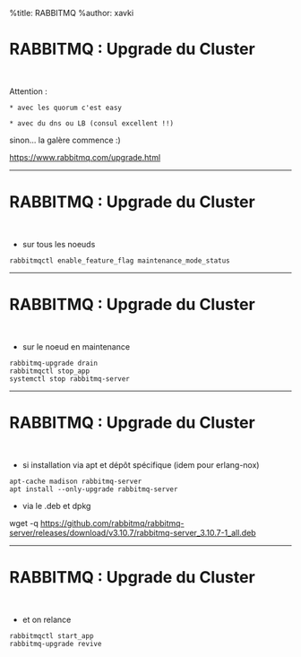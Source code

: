 %title: RABBITMQ
%author: xavki


# RABBITMQ : Upgrade du Cluster


<br>

Attention :

	* avec les quorum c'est easy 

	* avec du dns ou LB (consul excellent !!)

sinon... la galère commence :)

https://www.rabbitmq.com/upgrade.html

--------------------------------------------------------------------------------

# RABBITMQ : Upgrade du Cluster

<br>

* sur tous les noeuds

```
rabbitmqctl enable_feature_flag maintenance_mode_status
```

--------------------------------------------------------------------------------

# RABBITMQ : Upgrade du Cluster

<br>

* sur le noeud en maintenance

```
rabbitmq-upgrade drain
rabbitmqctl stop_app
systemctl stop rabbitmq-server
```

--------------------------------------------------------------------------------

# RABBITMQ : Upgrade du Cluster

<br>

* si installation via apt et dépôt spécifique (idem pour erlang-nox)

```
apt-cache madison rabbitmq-server
apt install --only-upgrade rabbitmq-server
```

* via le .deb et dpkg

wget -q https://github.com/rabbitmq/rabbitmq-server/releases/download/v3.10.7/rabbitmq-server_3.10.7-1_all.deb

--------------------------------------------------------------------------------

# RABBITMQ : Upgrade du Cluster

<br>

* et on relance

```
rabbitmqctl start_app
rabbitmq-upgrade revive
```
